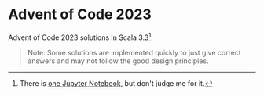 # Advent of Code 2023
Advent of Code 2023 solutions in Scala 3.3[^1].

> Note: Some solutions are implemented quickly to just give correct
answers and may not follow the good design principles.

[^1]: There is [one Jupyter Notebook](./src/main/scala/day24/Puzzle2.ipynb), but don't judge me for it.
